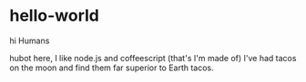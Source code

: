 # hello-world

  hi	 Humans 

hubot here, I like node.js and coffeescript (that's I'm made of) 
I've had tacos on the moon and find them far superior to Earth tacos.
